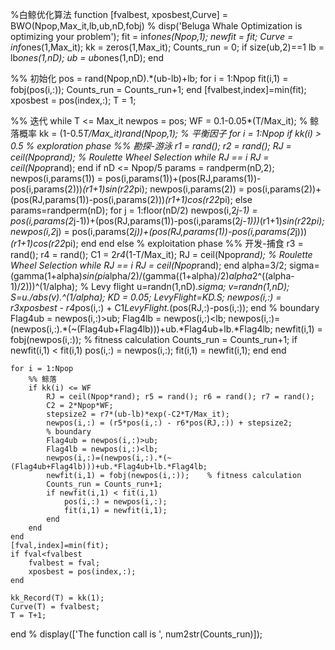 %白鲸优化算法
function [fvalbest, xposbest,Curve] = BWO(Npop,Max_it,lb,ub,nD,fobj)
% disp('Beluga Whale Optimization is optimizing your problem');
fit = inf*ones(Npop,1);
newfit = fit;
Curve = inf*ones(1,Max_it);
kk = zeros(1,Max_it);
Counts_run = 0;
if size(ub,2)==1
    lb = lb*ones(1,nD); ub = ub*ones(1,nD);
end

%% 初始化
pos = rand(Npop,nD).*(ub-lb)+lb;
for i = 1:Npop
    fit(i,1) = fobj(pos(i,:));
    Counts_run = Counts_run+1;
end
[fvalbest,index]=min(fit);
xposbest = pos(index,:);
T = 1;

%% 迭代
while T <= Max_it
    newpos = pos;
    WF = 0.1-0.05*(T/Max_it);  % 鲸落概率
    kk = (1-0.5*T/Max_it)*rand(Npop,1); % 平衡因子
    for i = 1:Npop
        if kk(i) > 0.5 % exploration phase
            %% 勘探-游泳
            r1 = rand(); r2 = rand();
            RJ = ceil(Npop*rand);   % Roulette Wheel Selection
            while RJ == i
                RJ = ceil(Npop*rand);
            end
            if nD <= Npop/5
                params = randperm(nD,2);
                newpos(i,params(1)) = pos(i,params(1))+(pos(RJ,params(1))-pos(i,params(2)))*(r1+1)*sin(r2*2*pi);
                newpos(i,params(2)) = pos(i,params(2))+(pos(RJ,params(1))-pos(i,params(2)))*(r1+1)*cos(r2*2*pi);
            else
                params=randperm(nD);
                for j = 1:floor(nD/2)
                    newpos(i,2*j-1) = pos(i,params(2*j-1))+(pos(RJ,params(1))-pos(i,params(2*j-1)))*(r1+1)*sin(r2*2*pi);
                    newpos(i,2*j) = pos(i,params(2*j))+(pos(RJ,params(1))-pos(i,params(2*j)))*(r1+1)*cos(r2*2*pi);
                end
            end
        else  % exploitation phase
            %% 开发-捕食
            r3 = rand(); r4 = rand(); C1 = 2*r4*(1-T/Max_it);
            RJ = ceil(Npop*rand);   % Roulette Wheel Selection
            while RJ == i
                RJ = ceil(Npop*rand);
            end
            alpha=3/2;
            sigma=(gamma(1+alpha)*sin(pi*alpha/2)/(gamma((1+alpha)/2)*alpha*2^((alpha-1)/2)))^(1/alpha); % Levy flight
            u=randn(1,nD).*sigma;
            v=randn(1,nD);
            S=u./abs(v).^(1/alpha);
            KD = 0.05;
            LevyFlight=KD.*S;
            newpos(i,:) = r3*xposbest - r4*pos(i,:) + C1*LevyFlight.*(pos(RJ,:)-pos(i,:));
        end
        % boundary
        Flag4ub = newpos(i,:)>ub;
        Flag4lb = newpos(i,:)<lb;
        newpos(i,:)=(newpos(i,:).*(~(Flag4ub+Flag4lb)))+ub.*Flag4ub+lb.*Flag4lb;
        newfit(i,1) = fobj(newpos(i,:));    % fitness calculation
        Counts_run = Counts_run+1;
        if newfit(i,1) < fit(i,1)
            pos(i,:) = newpos(i,:);
            fit(i,1) = newfit(i,1);
        end
    end
    
    for i = 1:Npop
        %% 鲸落
        if kk(i) <= WF
            RJ = ceil(Npop*rand); r5 = rand(); r6 = rand(); r7 = rand();
            C2 = 2*Npop*WF;
            stepsize2 = r7*(ub-lb)*exp(-C2*T/Max_it);
            newpos(i,:) = (r5*pos(i,:) - r6*pos(RJ,:)) + stepsize2;
            % boundary
            Flag4ub = newpos(i,:)>ub;
            Flag4lb = newpos(i,:)<lb;
            newpos(i,:)=(newpos(i,:).*(~(Flag4ub+Flag4lb)))+ub.*Flag4ub+lb.*Flag4lb;
            newfit(i,1) = fobj(newpos(i,:));    % fitness calculation
            Counts_run = Counts_run+1;
            if newfit(i,1) < fit(i,1)
                pos(i,:) = newpos(i,:);
                fit(i,1) = newfit(i,1);
            end
        end
    end
    [fval,index]=min(fit);
    if fval<fvalbest
        fvalbest = fval;
        xposbest = pos(index,:);
    end
    
    kk_Record(T) = kk(1);
    Curve(T) = fvalbest;
    T = T+1;
end
% display(['The function call is ', num2str(Counts_run)]);